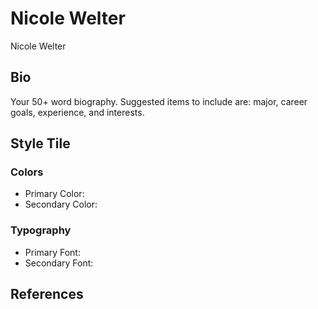 # Nicole Welter
Nicole Welter

## Bio
Your 50+ word biography. Suggested items to include are: major, career goals, experience, and interests. 

## Style Tile
### Colors
* Primary Color: 
* Secondary Color: 

### Typography
* Primary Font:
* Secondary Font:

## References
